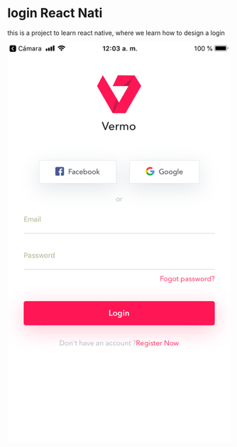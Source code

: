# login React Nati

this is a project to learn react native, where we learn how to design a login

![logo ](./doc/login.png)
